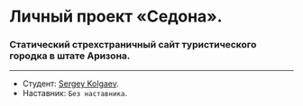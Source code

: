 # Личный проект «Седона». 
###  Статический стрехстраничный сайт туристического городка в штате Аризона.
-------
* Студент: [Sergey Kolgaev](https://up.htmlacademy.ru/htmlcss/22/user/44300).
* Наставник: `Без наставника`.